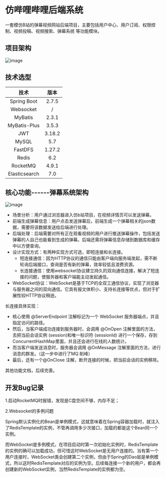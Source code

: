 # 仿哔哩哔哩后端系统

一套模仿B站的弹幕视频网站后端项目，主要包括用户中心、用户订阅、权限控制、视频投稿、视频搜索、弹幕系统 等功能模块。

## 项目架构
![image](https://github.com/nirvana126/bilibili/assets/118111806/52a05fdd-a47c-4593-b86d-d01ffbf3541a)


## 技术选型

|     技术      |  版本  |
| :-----------: | :----: |
|  Spring Boot  | 2.7.5  |
|   Websocket   |   /    |
|    MyBatis    | 2.3.1  |
| MyBatis-Plus  | 3.5.3  |
|      JWT      | 3.18.2 |
|     MySQL     |  5.7   |
|    FastDFS    | 1.27.2 |
|     Redis     |  6.2   |
|   RocketMQ    | 4.9.1  |
| Elasticsearch |  7.0   |



## 核心功能------弹幕系统架构

![image](https://github.com/nirvana126/bilibili/assets/118111806/fa5fd672-944a-4674-82c0-916f0cbb5e8b)


- 场景分析：用户通过浏览器进入仿b站项目，在视频详情页可以发送弹幕。
- 前端生成弹幕信息：用户点击发送弹幕后，前端生成一个弹幕相关的json数据，需要将该数据发送给后端进行处理。
- 后端处理：后端需要对所有正在观看视频的用户进行推送弹幕操作，包括发送弹幕的人自己也能看到生成的弹幕。后端还需将弹幕信息存储到数据库和缓存中以方便查询。
- 设计实现方式：有两种实现方式可选，即短连接和长连接。
  - 短连接通信：因为HTTP协议的通信只能由客户端向服务端发起，需不断轮询后端接口，查询是否有新的弹幕，效率较低且浪费资源。
  - 长连接通信：使用websocket协议建立持久的双向通信连接，解决了短连接的问题，使服务器和客户端能主动发起通信。
- WebSocket协议：WebSocket是基于TCP的全双工通信协议，实现了浏览器与服务器之间的双向通信。它具有报文体积小、支持长连接等优点，但对于扩展性较HTTP协议稍逊。

长连接具体实现：

- 核心使用 @ServerEndpoint 注解标记为一个 WebSocket 服务器端点，并且指定访问的路径。
- 然后，当客户端成功连接到服务器时，会调用 @OnOpen 注解里面的方法，去把当前会话实例 (session)和唯一标识符 (sessionId) 进行一个保存，存到ConcurrentHashMap里面，并且还会进行在线的人数统计。
- 而当客户端发送消息时，服务器会调用 @OnMessage 注解里面的方法，进行消息的群发。（这一步中进行了MQ 削峰）
- 最后，还有一个@OnClose 注解，断开连接的时候，把当前会话的实例移除。



其他功能文档，后续完善。

## 开发Bug记录

1.启动RocketMQ时报错，发现是C盘空间不够，内存不足；

2.Websocket的多例问题

Spring默认实例化的Bean是单例模式，这就意味着在Spring容器加载时，就注入了RedisTemplate的实例，不管再调用多少次接口，加载的都是这个Bean同一个实例。

而WebSocket是多例模式，在项目启动时第一次初始化实例时，RedisTemplate的实例的确可以加载成功，但可惜这时WebSocket是无用户连接的。当有第一个用户连接时，WebSocket类会创建第二个实例，但由于Spring的Dao层是单例模式，所以这时RedisTemplate对应的实例为空。后续每连接一个新的用户，都会再创建新的WebSocket实例，当然RedisTemplate的实例都为空。
